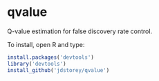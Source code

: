 qvalue
======

Q-value estimation for false discovery rate control.

To install, open R and type:

```R 
install.packages('devtools')
library('devtools')
install_github('jdstorey/qvalue')
```
